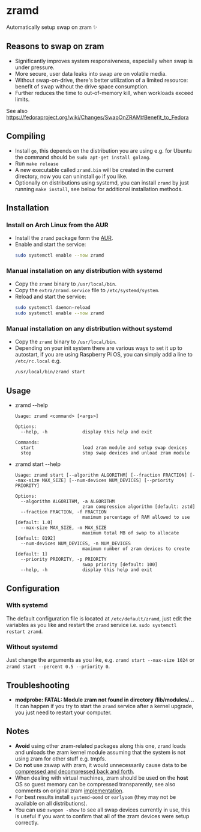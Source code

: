 # zramd

Automatically setup swap on zram ✨

## Reasons to swap on zram

* Significantly improves system responsiveness, especially when swap is under pressure.
* More secure, user data leaks into swap are on volatile media.
* Without swap-on-drive, there's better utilization of a limited resource: benefit of swap without the drive space consumption.
* Further reduces the time to out-of-memory kill, when workloads exceed limits.

See also https://fedoraproject.org/wiki/Changes/SwapOnZRAM#Benefit_to_Fedora

## Compiling

* Install `go`, this depends on the distribution you are using e.g. for Ubuntu the command should be `sudo apt-get install golang`.
* Run `make release`
* A new executable called `zramd.bin` will be created in the current directory, now you can uninstall `go` if you like.
* Optionally on distributions using systemd, you can install `zramd` by just running `make install`, see below for additional installation methods.

## Installation

### Install on Arch Linux from the AUR

* Install the `zramd` package form the [AUR](https://aur.archlinux.org/packages/zramd/).
* Enable and start the service:
  ```bash
  sudo systemctl enable --now zramd
  ```

### Manual installation on any distribution with systemd

* Copy the `zramd` binary to `/usr/local/bin`.
* Copy the `extra/zramd.service` file to `/etc/systemd/system`.
* Reload and start the service:
  ```bash
  sudo systemctl daemon-reload
  sudo systemctl enable --now zramd
  ```

### Manual installation on any distribution without systemd

* Copy the `zramd` binary to `/usr/local/bin`.
* Depending on your init system there are various ways to set it up to autostart, if you are using Raspberry Pi OS, you can simply add a line to `/etc/rc.local` e.g.
  ```bash
  /usr/local/bin/zramd start
  ```

## Usage

* zramd --help
  ```
  Usage: zramd <command> [<args>]

  Options:
    --help, -h             display this help and exit

  Commands:
    start                  load zram module and setup swap devices
    stop                   stop swap devices and unload zram module
  ```

* zramd start --help
  ```
  Usage: zramd start [--algorithm ALGORITHM] [--fraction FRACTION] [--max-size MAX_SIZE] [--num-devices NUM_DEVICES] [--priority PRIORITY]

  Options:
    --algorithm ALGORITHM, -a ALGORITHM
                           zram compression algorithm [default: zstd]
    --fraction FRACTION, -f FRACTION
                           maximum percentage of RAM allowed to use [default: 1.0]
    --max-size MAX_SIZE, -m MAX_SIZE
                           maximum total MB of swap to allocate [default: 8192]
    --num-devices NUM_DEVICES, -n NUM_DEVICES
                           maximum number of zram devices to create [default: 1]
    --priority PRIORITY, -p PRIORITY
                           swap priority [default: 100]
    --help, -h             display this help and exit
  ```

## Configuration

### With systemd

The default configuration file is located at `/etc/default/zramd`, just edit the variables as you like and restart the `zramd` service i.e. `sudo systemctl restart zramd`.

### Without systemd

Just change the arguments as you like, e.g. `zramd start --max-size 1024` or `zramd start --percent 0.5 --priority 0`.

## Troubleshooting

* **modprobe: FATAL: Module zram not found in directory /lib/modules/...**  
  It can happen if you try to start the `zramd` service after a kernel upgrade, you just need to restart your computer.

## Notes

* **Avoid** using other zram-related packages along this one, `zramd` loads and unloads the zram kernel module assuming that the system is not using zram for other stuff e.g. tmpfs.
* Do **not** use zswap with zram, it would unnecessarily cause data to be [compressed and decompressed back and forth](https://www.phoronix.com/forums/forum/software/distributions/1231542-fedora-34-looking-to-tweak-default-zram-configuration/page5#post1232327).
* When dealing with virtual machines, zram should be used on the **host** OS so guest memory can be compressed transparently, see also comments on original zram [implementation](https://code.google.com/archive/p/compcache/).
* For best results install `systemd-oomd` or `earlyoom` (they may not be available on all distributions).
* You can use `swapon -show` to see all swap devices currently in use, this is useful if you want to confirm that all of the zram devices were setup correctly.
